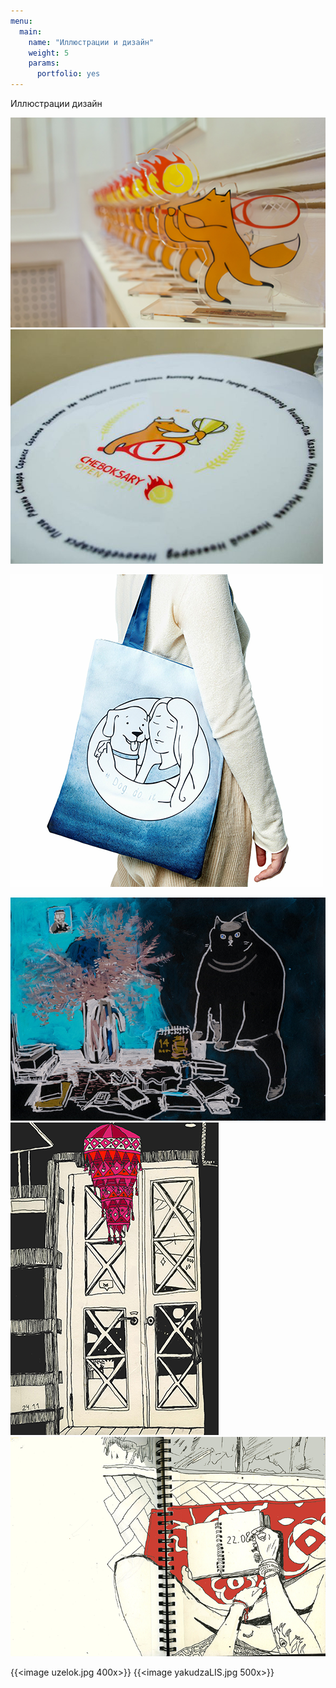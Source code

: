 ```yaml
---
menu:
  main:
    name: "Иллюстрации и дизайн"
    weight: 5
    params:
      portfolio: yes
---
```

Иллюстрации дизайн



![Ch](Chebo.png)
![Ch](ch2.png)

![Ch](DD.png)

![Ch](14j.png)
![Ch](S.png)
![Ch](sk.png)


{{<image uzelok.jpg 400x>}} {{<image yakudzaLIS.jpg 500x>}}
